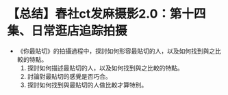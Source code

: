 # 【总结】春社ct发麻摄影2.0：第十四集、日常逛店追踪拍摄

-   《你最貼切》的拍攝過程中，探討如何形容最貼切的人，以及如何找到與之比較的特點。
    1.  探討如何描述最貼切的人，以及如何找到與之比較的特點。
    2.  討論對最貼切的感覺是否巧合。
    3.  探討如何找到與最貼切的人做比較才算特別。